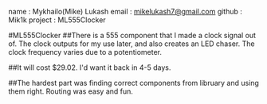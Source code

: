 name : Mykhailo(Mike) Lukash
email : mikelukash7@gmail.com
github : Mik1k
project : ML555Clocker

#ML555Clocker
##There is a 555 component that I made a clock signal out of. The clock outputs for my use later, and also creates an LED chaser. The clock frequency varies due to a potentiometer.

##It will cost $29.02. I'd want it back in 4-5 days.

##The hardest part was finding correct components from libruary and using them right. Routing was easy and fun.

